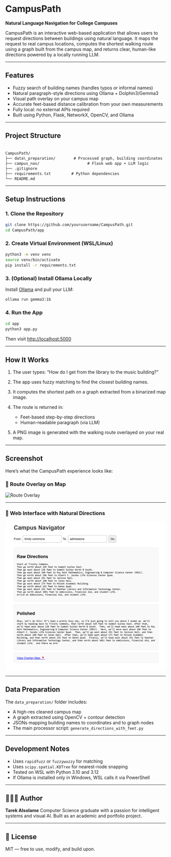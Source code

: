 # CampusPath 
**Natural Language Navigation for College Campuses**

CampusPath is an interactive web-based application that allows users to request directions between buildings using natural language. It maps the request to real campus locations, computes the shortest walking route using a graph built from the campus map, and returns clear, human-like directions powered by a locally running LLM.

---

## Features

- Fuzzy search of building names (handles typos or informal names)
- Natural paragraph-style directions using Ollama + Dolphin3/Gemma3
- Visual path overlay on your campus map
- Accurate feet-based distance calibration from your own measurements
- Fully local: no external APIs required
- Built using Python, Flask, NetworkX, OpenCV, and Ollama

---

## Project Structure

```

CampusPath/
├── data\_preparation/        # Processed graph, building coordinates
├── campus_nav/                     # Flask web app + LLM logic
├── .gitignore
├── requirements.txt         # Python dependencies
└── README.md

````

---

## Setup Instructions

### 1. Clone the Repository

```bash
git clone https://github.com/yourusername/CampusPath.git
cd CampusPath/app
````

### 2. Create Virtual Environment (WSL/Linux)

```bash
python3 -m venv venv
source venv/bin/activate
pip install -r requirements.txt
```

### 3. (Optional) Install Ollama Locally

Install [Ollama](https://ollama.com/) and pull your LLM:

```bash
ollama run gemma3:1b 
```

### 4. Run the App

```bash
cd app
python3 app.py
```

Then visit [http://localhost:5000](http://localhost:5000)

---

## How It Works

1. The user types: “How do I get from the library to the music building?”
2. The app uses fuzzy matching to find the closest building names.
3. It computes the shortest path on a graph extracted from a binarized map image.
4. The route is returned in:

   * Feet-based step-by-step directions
   * Human-readable paragraph (via LLM)
5. A PNG image is generated with the walking route overlayed on your real map.

---

## Screenshot

Here’s what the CampusPath experience looks like:

### 🔴 Route Overlay on Map

![Route Overlay](sample_route_overlay.png)

---

### 💬 Web Interface with Natural Directions

![Web Interface](sample_webpage_output.png)

---

## Data Preparation

The `data_preparation/` folder includes:

* A high-res cleaned campus map
* A graph extracted using OpenCV + contour detection
* JSONs mapping building names to coordinates and to graph nodes
* The main processor script: `generate_directions_with_feet.py`

---

##  Development Notes

* Uses `rapidfuzz` or `fuzzywuzzy` for matching
* Uses `scipy.spatial.KDTree` for nearest-node snapping
* Tested on WSL with Python 3.10 and 3.12
* If Ollama is installed only in Windows, WSL calls it via PowerShell

---

## 🙋🏻‍♂️ Author

**Tarek Alsolame**
Computer Science graduate with a passion for intelligent systems and visual AI.
Built as an academic and portfolio project.

---

## 📄 License

MIT — free to use, modify, and build upon.
